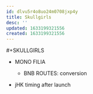 ```yaml
---
id: dlvu5r4o8uo24m0708jxp4y
title: Skullgirls
desc: ''
updated: 1633199321556
created: 1633199321556
---
```


#+SKULLGIRLS

- MONO
FILIA

  - BNB
  ROUTES:
    conversion

- jHK timing after launch
